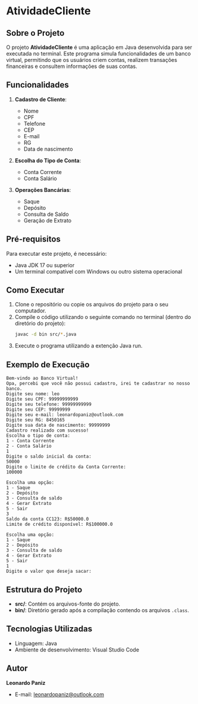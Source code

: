 # AtividadeCliente

## Sobre o Projeto
O projeto **AtividadeCliente** é uma aplicação em Java desenvolvida para ser executada no terminal. Este programa simula funcionalidades de um banco virtual, permitindo que os usuários criem contas, realizem transações financeiras e consultem informações de suas contas.

## Funcionalidades
1. **Cadastro de Cliente**:
   - Nome
   - CPF
   - Telefone
   - CEP
   - E-mail
   - RG
   - Data de nascimento

2. **Escolha do Tipo de Conta**:
   - Conta Corrente
   - Conta Salário

3. **Operações Bancárias**:
   - Saque
   - Depósito
   - Consulta de Saldo
   - Geração de Extrato

## Pré-requisitos
Para executar este projeto, é necessário:
- Java JDK 17 ou superior
- Um terminal compatível com Windows ou outro sistema operacional

## Como Executar
1. Clone o repositório ou copie os arquivos do projeto para o seu computador.
2. Compile o código utilizando o seguinte comando no terminal (dentro do diretório do projeto):
   ```bash
   javac -d bin src/*.java
   ```
3. Execute o programa utilizando a extenção Java run.

## Exemplo de Execução
```text
Bem-vindo ao Banco Virtual!
Opa, percebi que você não possui cadastro, irei te cadastrar no nosso banco.
Digite seu nome: leo
Digite seu CPF: 99999999999
Digite seu telefone: 99999999999
Digite seu CEP: 99999999
Digite seu e-mail: leonardopaniz@outlook.com
Digite seu RG: 8450165
Digite sua data de nascimento: 99999999
Cadastro realizado com sucesso!
Escolha o tipo de conta:
1 - Conta Corrente
2 - Conta Salário
1
Digite o saldo inicial da conta:
50000
Digite o limite de crédito da Conta Corrente:
100000

Escolha uma opção:
1 - Saque
2 - Depósito
3 - Consulta de saldo
4 - Gerar Extrato
5 - Sair
3
Saldo da conta CC123: R$50000.0
Limite de crédito disponível: R$100000.0

Escolha uma opção:
1 - Saque
2 - Depósito
3 - Consulta de saldo
4 - Gerar Extrato
5 - Sair
1
Digite o valor que deseja sacar:
```

## Estrutura do Projeto
- **src/**: Contém os arquivos-fonte do projeto.
- **bin/**: Diretório gerado após a compilação contendo os arquivos `.class`.

## Tecnologias Utilizadas
- Linguagem: Java
- Ambiente de desenvolvimento: Visual Studio Code

## Autor
**Leonardo Paniz**
- E-mail: leonardopaniz@outlook.com

